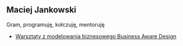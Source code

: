 ## Maciej Jankowski

Gram, programuję, kołczuję, mentoruję

- [Warsztaty z modelowania biznesowego Business Aware Design](warsztaty/bad)

